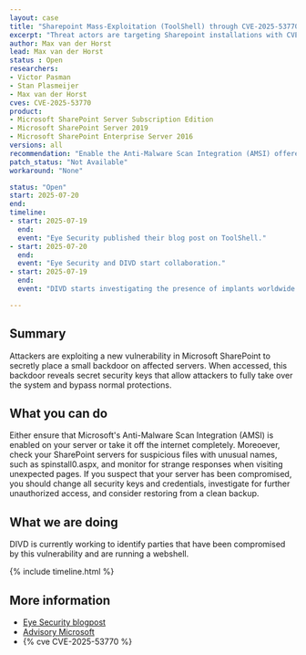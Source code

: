 ```yaml
---
layout: case
title: "Sharepoint Mass-Exploitation (ToolShell) through CVE-2025-53770"
excerpt: "Threat actors are targeting Sharepoint installations with CVE-2025-53770. Immediate action is required."
author: Max van der Horst
lead: Max van der Horst
status : Open
researchers:
- Victor Pasman
- Stan Plasmeijer
- Max van der Horst
cves: CVE-2025-53770
product:
- Microsoft SharePoint Server Subscription Edition
- Microsoft SharePoint Server 2019
- Microsoft SharePoint Enterprise Server 2016
versions: all
recommendation: "Enable the Anti-Malware Scan Integration (AMSI) offered by Microsoft or take your Sharepoint installation off the internet."
patch_status: "Not Available"
workaround: "None"

status: "Open"
start: 2025-07-20
end:
timeline:
- start: 2025-07-19
  end:
  event: "Eye Security published their blog post on ToolShell."
- start: 2025-07-20
  end:
  event: "Eye Security and DIVD start collaboration."
- start: 2025-07-19
  end:
  event: "DIVD starts investigating the presence of implants worldwide."

---
```

## Summary

Attackers are exploiting a new vulnerability in Microsoft SharePoint to secretly place a small backdoor on affected servers. When accessed, this backdoor reveals secret security keys that allow attackers to fully take over the system and bypass normal protections.

## What you can do

Either ensure that Microsoft's Anti-Malware Scan Integration (AMSI) is enabled on your server or take it off the internet completely. Moreoever, check your SharePoint servers for suspicious files with unusual names, such as spinstall0.aspx, and monitor for strange responses when visiting unexpected pages. If you suspect that your server has been compromised, you should change all security keys and credentials, investigate for further unauthorized access, and consider restoring from a clean backup.

## What we are doing

DIVD is currently working to identify parties that have been compromised by this vulnerability and are running a webshell.

{% include timeline.html %}

## More information

* [Eye Security blogpost](https://research.eye.security/sharepoint-under-siege/)
* [Advisory Microsoft](https://msrc.microsoft.com/update-guide/vulnerability/CVE-2025-53770)
* {% cve CVE-2025-53770 %}
